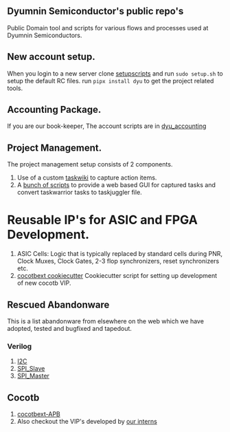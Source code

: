 ## Dyumnin Semiconductor's public repo's
Public Domain tool and scripts for various flows and processes used at Dyumnin Semiconductors.
## New account setup.
When you login to a new server clone [setupscripts](https://github.com/dyumnin/setupscripts) and run `sudo setup.sh` to setup the default RC files.
run `pipx install dyu` to get the project related tools.
## Accounting Package.
If you are our book-keeper, The account scripts are in [dyu_accounting](https://github.com/dyumnin/dyu_accounting)
## Project Management.
The project management setup consists of 2 components.
1. Use of a custom [taskwiki](https://github.com/jahagirdar/taskwiki) to capture action items.
2. A [bunch of scripts](https://github.com/jahagirdar/tw-pm) to provide a web based GUI for captured tasks and convert taskwarrior tasks to taskjuggler file.

# Reusable IP's for ASIC and FPGA Development.
1. ASIC Cells: Logic that is typically replaced by standard cells during PNR, Clock Muxes, Clock Gates, 2-3 flop synchronizers, reset synchronizers etc.
2. [cocotbext cookiecutter](https://github.com/dyumnin/cookiecutter-cocotbext) Cookiecutter script for setting up development of new cocotb VIP.
## Rescued Abandonware
This is a list abandonware from elsewhere on the web which we have adopted, tested and bugfixed and tapedout.
### Verilog
1. [I2C](https://github.com/dyumnin/verilog-i2c)
2. [SPI_Slave](https://github.com/jahagirdar/axi_spi_slave)
3. [SPI_Master](https://github.com/dyumnin/axi_spi_master)
## Cocotb 
1. [cocotbext-APB](https://github.com/jahagirdar/cocotbext-apb)
2. Also checkout the VIP's developed by [our interns](https://github.com/Dyumnin-Interns)
